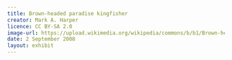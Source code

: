 ```yaml
---
title: Brown-headed paradise kingfisher
creator: Mark A. Harper
licence: CC BY-SA 2.0
image-url: https://upload.wikimedia.org/wikipedia/commons/b/b1/Brown-headed_Paradise-Kingfisher.jpg
date: 2 September 2008
layout: exhibit
---
```

